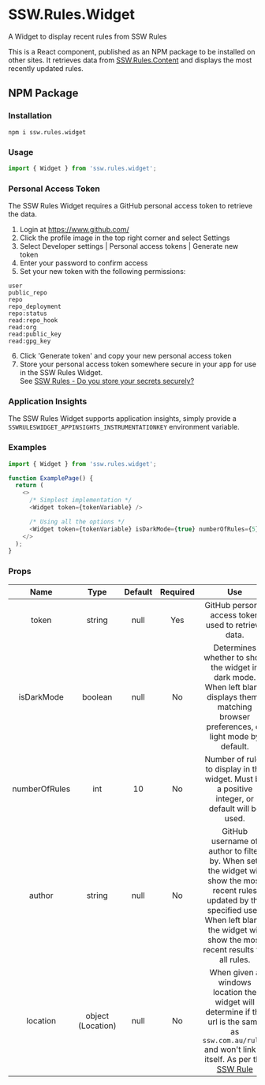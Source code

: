 # SSW.Rules.Widget
A Widget to display recent rules from SSW Rules

This is a React component, published as an NPM package to be installed on other sites. It retrieves data from [SSW.Rules.Content](https://www.github.com/SSWConsulting/SSW.Rules.Content) and displays the most recently updated rules.

## NPM Package

### Installation
```console
npm i ssw.rules.widget
```

### Usage
```javascript
import { Widget } from 'ssw.rules.widget';
```

### Personal Access Token
The SSW Rules Widget requires a GitHub personal access token to retrieve the data.
1. Login at https://www.github.com/
2. Click the profile image in the top right corner and select Settings
3. Select Developer settings | Personal access tokens | Generate new token
4. Enter your password to confirm access
5. Set your new token with the following permissions:
```
user
public_repo
repo
repo_deployment
repo:status
read:repo_hook
read:org
read:public_key
read:gpg_key
```
6. Click 'Generate token' and copy your new personal access token
7. Store your personal access token somewhere secure in your app for use in the SSW Rules Widget.   
See [SSW Rules - Do you store your secrets securely?](https://www.ssw.com.au/rules/store-your-secrets-securely/)

### Application Insights
The SSW Rules Widget supports application insights, simply provide a `SSWRULESWIDGET_APPINSIGHTS_INSTRUMENTATIONKEY`
environment variable.

### Examples
```javascript
import { Widget } from 'ssw.rules.widget';

function ExamplePage() {
  return (
    <>
      /* Simplest implementation */
      <Widget token={tokenVariable} />

      /* Using all the options */
      <Widget token={tokenVariable} isDarkMode={true} numberOfRules={5} author={authorGitHubUsername} location={window.location}/>
    </>
  );
}
```

### Props
| Name | Type | Default | Required | Use |
|:---:|:---:|:---:|:---:|:---:|
| token | string | null | Yes | GitHub personal access token used to retrieve data. |
| isDarkMode | boolean | null | No | Determines whether to show the widget in dark mode. When left blank, displays theme matching browser preferences, or light mode by default.  |
| numberOfRules | int | 10 | No | Number of rules to display in the widget. Must be a positive integer, or default will be used. |
| author | string | null | No | GitHub username of author to filter by. When set, the widget will show the most recent rules updated by the specified user. When left blank, the widget will show the most recent results for all rules. |
| location | object (Location) | null | No | When given a windows location the widget will determine if the url is the same as `ssw.com.au/rules` and won't link to itself. As per the [SSW Rule](https://www.ssw.com.au/rules/do-you-avoid-linking-a-page-to-itself)

